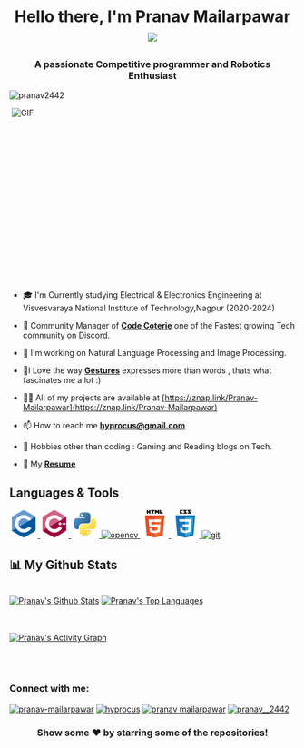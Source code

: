 





<div align="center">
   <h1>Hello there, I'm Pranav Mailarpawar</a> <img src="https://media.giphy.com/media/hvRJCLFzcasrR4ia7z/giphy.gif" width="25px"> </h1>
   
   
    
</div>

<h3 align="center">A passionate Competitive programmer and Robotics Enthusiast</h3>

<p align="left"> <img src="https://komarev.com/ghpvc/?username=pranav2442&label=Profile%20views&color=0e75b6&style=flat" alt="pranav2442" /> </p>
<img align="right" alt="GIF" src="https://github.com/SP-XD/SP-XD/blob/main/images/dev-working_rounded.gif?raw=true" width="500" height="320" />
  

- 🎓 I'm Currently studying Electrical & Electronics Engineering at Visvesvaraya National Institute of Technology,Nagpur (2020-2024)

- 🦄 Community Manager of [**Code Coterie**](https://discord.gg/HNJTZUxR) one of the Fastest growing Tech community on Discord.

- 🧠 I'm working on Natural Language Processing and Image Processing.

- 🤖I Love the way [**Gestures**](https://drive.google.com/drive/folders/1QDZ3Uw8NmMTgYlvVCkK7GPXUjpdOpNBh?usp=sharing) expresses more than words , thats what fascinates me a lot :)  

- 👨‍💻 All of my projects are available at [https://znap.link/Pranav-Mailarpawar](https://znap.link/Pranav-Mailarpawar)

- 📫 How to reach me **hyprocus@gmail.com**

- 🎿 Hobbies other than coding : Gaming and Reading blogs on Tech.

- 🧾 My [**Resume**](https://drive.google.com/file/d/1QcIoFKaEoY4AuHmWsvcy9dutYIauYj2Z/view?usp=sharing) 



## Languages & Tools
<div>

<p align="Left"> 
<a href="https://www.cprogramming.com/" target="_blank"> <img src="https://raw.githubusercontent.com/devicons/devicon/master/icons/c/c-original.svg" alt="c" width="50" height="50"/> </a> 
  <a href="https://www.w3schools.com/cpp/" target="_blank"> <img src="https://raw.githubusercontent.com/devicons/devicon/master/icons/cplusplus/cplusplus-original.svg" alt="cplusplus" width="50" height="50"/> </a>
 <a href="https://www.python.org" target="_blank"> <img src="https://raw.githubusercontent.com/devicons/devicon/master/icons/python/python-original.svg" alt="python" width="50" height="50"/> </a> 
  <a href="https://opencv.org/" target="_blank"> <img src="https://www.vectorlogo.zone/logos/opencv/opencv-icon.svg" alt="opencv" width="50" height="50"/> </a>
 <a href="https://www.w3.org/html/" target="_blank"> <img src="https://raw.githubusercontent.com/devicons/devicon/master/icons/html5/html5-original-wordmark.svg" alt="html5" width="50" height="50"/> </a> 
  <a href="https://www.w3schools.com/css/" target="_blank"> <img src="https://raw.githubusercontent.com/devicons/devicon/master/icons/css3/css3-original-wordmark.svg" alt="css3" width="50" height="50"/> </a> <a href="https://git-scm.com/" target="_blank"> <img src="https://www.vectorlogo.zone/logos/git-scm/git-scm-icon.svg" alt="git" width="50" height="50"/> </a>
</div>





## 📊 My Github Stats

  <br/>
    <a href="https://github.com/Pranav2442/github-readme-stats"><img alt="Pranav's Github Stats" src="https://github-readme-stats.vercel.app/api?username=Pranav2442&show_icons=true&count_private=true&theme=react&hide_border=true&bg_color=0D1117" /></a>
  <a href="https://github.com/Pranav2442/github-readme-stats"><img alt="Pranav's Top Languages" src="https://github-readme-stats.vercel.app/api/top-langs/?username=Pranav2442&langs_count=8&count_private=true&layout=compact&theme=react&hide_border=true&bg_color=0D1117" /></a>
  <br/>
  

<br/>
<br/>

<a href="https://github.com/Pranav2442/github-readme-activity-graph"><img alt="Pranav's Activity Graph" src="https://activity-graph.herokuapp.com/graph?username=Pranav2442&bg_color=0D1117&color=5BCDEC&line=5BCDEC&point=FFFFFF&hide_border=true" /></a>

<br/>
<br/>


<h3 align="left">Connect with me:</h3>
<p align="left">
<a href="https://www.linkedin.com/in/pranav-mailarpawar-529ab9203/" target="blank"><img align="center" src="https://raw.githubusercontent.com/rahuldkjain/github-profile-readme-generator/master/src/images/icons/Social/linked-in-alt.svg" alt="pranav-mailarpawar" height="30" width="40" /></a>
<a href="https://twitter.com/Hyprocus" target="blank"><img align="center" src="https://raw.githubusercontent.com/rahuldkjain/github-profile-readme-generator/master/src/images/icons/Social/twitter.svg" alt="hyprocus" height="30" width="40" /></a>
<a href="https://www.youtube.com/channel/UCjkWSPwXuSkGRZkiYsru_jw" target="blank"><img align="center" src="https://raw.githubusercontent.com/rahuldkjain/github-profile-readme-generator/master/src/images/icons/Social/youtube.svg" alt="pranav mailarpawar" height="30" width="40" /></a>
<a href="https://instagram.com/pranav__2442" target="blank"><img align="center" src="https://raw.githubusercontent.com/rahuldkjain/github-profile-readme-generator/master/src/images/icons/Social/instagram.svg" alt="pranav__2442" height="30" width="40" /></a>
</p>












<div align="center">

### Show some ❤️ by starring some of the repositories!

</div>

